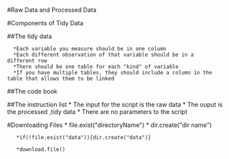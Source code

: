 
#Raw Data and Processed Data



#Components of Tidy Data

  ##The tidy data
  
      *Each variable you measure should be in one column
      *Each different observation of that variable should be in a different row
      *There should be one table for each "kind" of variable
      *If you have multiple tables, they should include a column in the table that allows them to be linked
      
  ##The code book
       

  ##The instruction list
       * The input for the script is the raw data
       * The ouput is the processed ,tidy data
       * There are no parameters to the script
       
  #Downloading Files
       * file.exist("directoryName")
       * dir.create("dir name")
       
       *if(!file.exist("data")){dir.create("data")}
       
       *download.file()
       
    
